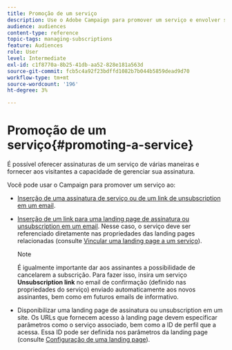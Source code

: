 ```yaml
---
title: Promoção de um serviço
description: Use o Adobe Campaign para promover um serviço e envolver seus clientes por meio de landing pages dedicadas, emails ou diretamente do seu site.
audience: audiences
content-type: reference
topic-tags: managing-subscriptions
feature: Audiences
role: User
level: Intermediate
exl-id: c1f8770a-8b25-41db-aa52-828e181a563d
source-git-commit: fcb5c4a92f23bdffd1082b7b044b5859dead9d70
workflow-type: tm+mt
source-wordcount: '196'
ht-degree: 3%

---
```


# Promoção de um serviço{#promoting-a-service}

É possível oferecer assinaturas de um serviço de várias maneiras e fornecer aos visitantes a capacidade de gerenciar sua assinatura.

Você pode usar o Campaign para promover um serviço ao:

* [Inserção de uma assinatura de serviço ou de um link de unsubscription em um email](../../designing/using/links.md#inserting-a-link).

* [Inserção de um link para uma landing page de assinatura ou unsubscription em um email](../../designing/using/links.md). Nesse caso, o serviço deve ser referenciado diretamente nas propriedades das landing pages relacionadas (consulte [Vincular uma landing page a um serviço](../../channels/using/configuring-landing-page.md#linking-a-landing-page-to-a-service)).

   >[!NOTE]
   >
   >É igualmente importante dar aos assinantes a possibilidade de cancelarem a subscrição. Para fazer isso, insira um serviço <b>Unsubscription link</b> no email de confirmação (definido nas propriedades do serviço) enviado automaticamente aos novos assinantes, bem como em futuros emails de informativo.

* Disponibilizar uma landing page de assinatura ou unsubscription em um site. Os URLs que fornecem acesso à landing page devem especificar parâmetros como o serviço associado, bem como a ID de perfil que a acessa. Essa ID pode ser definida nos parâmetros da landing page (consulte [Configuração de uma landing page](../../channels/using/configuring-landing-page.md)).
